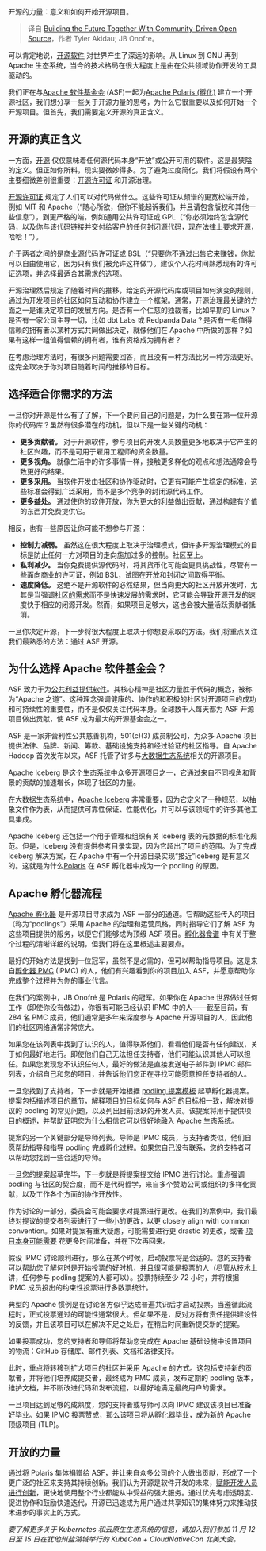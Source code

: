 
<!--
title: 携手社区驱动开源共建未来
cover: https://cdn.thenewstack.io/media/2024/10/a4906060-hands2.png
-->

开源的力量：意义和如何开始开源项目。

> 译自 [Building the Future Together With Community-Driven Open Source](https://thenewstack.io/building-the-future-together-with-community-driven-open-source/)，作者 Tyler Akidau; JB Onofre。

可以肯定地说，[开源软件](https://thenewstack.io/open-source-software-use-driven-by-cost-cutting-survey-says/) 对世界产生了深远的影响。从 Linux 到 GNU 再到 Apache 生态系统，当今的技术格局在很大程度上是由在公共领域协作开发的工具驱动的。

我们正在与[Apache 软件基金会](https://www.apache.org/) (ASF)一起为[Apache Polaris (孵化)](https://polaris.apache.org/) 建立一个开源社区，我们想分享一些关于开源力量的思考，为什么它很重要以及如何开始一个开源项目。但首先，我们需要定义开源的真正含义。

## 开源的真正含义

一方面，[开源](https://thenewstack.io/open-source/) 仅仅意味着任何源代码本身“开放”或公开可用的软件。这是最狭隘的定义。但正如你所料，现实要微妙得多。为了避免过度简化，我们将假设有两个主要细微差别很重要：[开源许可证](https://thenewstack.io/how-do-open-source-licenses-work-the-ultimate-guide/) 和开源治理。

[开源许可证](https://opensource.org/licenses) 规定了人们可以对代码做什么。这些许可证从频谱的更宽松端开始，例如 MIT 和 Apache（“随心所欲，但你不能起诉我们，并且请包含版权和其他一些信息”），到更严格的端，例如通用公共许可证或 GPL（“你必须始终包含源代码，以及你与该代码链接并交付给客户的任何封闭源代码，现在法律上要求开源，哈哈！”）。

介于两者之间的是商业源代码许可证或 BSL（“只要你不通过出售它来赚钱，你就可以自由使用它，因为只有我们被允许这样做”）。建议个人花时间熟悉现有的许可证选项，并选择最适合其需求的选项。

开源治理然后规定了随着时间的推移，给定的开源代码库或项目如何演变的规则，通过为开发项目的社区如何互动和协作建立一个框架。通常，开源治理最关键的方面之一是谁决定项目的发展方向。是否有一个仁慈的独裁者，比如早期的 Linux？是否有一家公司主导一切，比如 dbt Labs 或 Redpanda Data？是否有一组值得信赖的拥有者以某种方式共同做出决定，就像他们在 Apache 中所做的那样？如果有这样一组值得信赖的拥有者，谁有资格成为拥有者？

在考虑治理方法时，有很多问题需要回答，而且没有一种方法比另一种方法更好。这完全取决于你对项目随着时间的推移的目标。

## 选择适合你需求的方法

一旦你对开源是什么有了了解，下一个要问自己的问题是，为什么要在第一位开源你的代码库？虽然有很多潜在的动机，但以下是一些关键的动机：

- **更多贡献者。** 对于开源软件，参与项目的开发人员数量更多地取决于它产生的社区兴趣，而不是可用于雇用工程师的资金数量。
- **更多视角。** 就像生活中的许多事情一样，接触更多样化的观点和想法通常会导致更好的结果。
- **更多采用。** 当软件开发由社区和协作驱动时，它更有可能产生稳定的标准，这些标准会得到广泛采用，而不是多个竞争的封闭源代码工作。
- **更多益处。** 通过使你的软件开放，你为更大的利益做出贡献，通过构建有价值的东西并免费提供它。

相反，也有一些原因让你可能不想参与开源：

- **控制力减弱。** 虽然这在很大程度上取决于治理模式，但许多开源治理模式的目标是防止任何一方对项目的走向施加过多的控制。社区至上。
- **私利减少。** 当你免费提供源代码时，将其货币化可能会更具挑战性，尽管有一些面向商业的许可证，例如 BSL，试图在开放和封闭之间取得平衡。
- **速度降低。** 这绝不是开源软件的必然结果，但当向更大的社区开放开发时，尤其是当强调[社区的需求](https://thenewstack.io/open-source-communities-need-more-safe-spaces-and-codes-of-conducts-now/)而不是快速发展的需求时，它可能会导致开源开发的速度快于相应的闭源开发。然而，如果项目足够大，这也会被大量活跃贡献者抵消。

一旦你决定开源，下一步将很大程度上取决于你想要采取的方法。我们将重点关注我们最熟悉的方法：通过 ASF 开源。

## 为什么选择 Apache 软件基金会？

ASF 致力于为[公共利益提供软件](https://thenewstack.io/apache-software-foundation-struggles-weight-much-success/)。其核心精神是社区力量胜于代码的概念，被称为“Apache 之道”。这种理念强调健康的、协作的和积极的社区对开源项目的成功和可持续性的重要性，而不是仅仅关注代码本身。全球数千人每天都为 ASF 开源项目做出贡献，使 ASF 成为最大的开源基金会之一。

ASF 是一家非营利性公共慈善机构，501(c)(3) 成员制公司，为众多 Apache 项目提供法律、品牌、新闻、筹款、基础设施支持和经过验证的社区指导。自 Apache Hadoop 首次发布以来，ASF 托管了许多与[大数据生态系统](https://thenewstack.io/apache-streaming-projects-exploratory-guide/)相关的开源项目。

Apache Iceberg 是这个生态系统中众多开源项目之一，它通过来自不同视角和背景的贡献的加速增长，体现了社区的力量。

在大数据生态系统中，[Apache Iceberg](https://thenewstack.io/apache-iceberg-a-different-table-design-for-big-data/) 非常重要，因为它定义了一种规范，以抽象文件作为表，从而提供可靠性保证、性能优化，并可以与该领域中的许多其他工具集成。

Apache Iceberg 还包括一个用于管理和组织有关 Iceberg 表的元数据的标准化规范。但是，Iceberg 没有提供参考目录实现，因为它超出了项目的范围。为了完成 Iceberg 解决方案，在 Apache 中有一个开源目录实现“接近”Iceberg 是有意义的。这就是为什么[Polaris](https://incubator.apache.org/projects/polaris.html) 在 ASF 孵化器中成为一个 podling 的原因。

## Apache 孵化器流程

[Apache 孵化器](https://incubator.apache.org/) 是开源项目寻求成为 ASF 一部分的通道。它帮助这些传入的项目（称为“podlings”）采用 Apache 的治理和运营风格，同时指导它们了解 ASF 为这些项目提供的服务，以便它们能够成为顶级 ASF 项目。[孵化器食谱](https://incubator.apache.org/cookbook/) 中有关于整个过程的清晰详细的说明，但我们将在这里概述主要要点。

最好的开始方法是找到一位冠军，虽然不是必需的，但可以帮助指导项目。这是来自[孵化器 PMC](https://home.apache.org/phonebook.html?pmc=incubator) (IPMC) 的人，他们有兴趣看到你的项目加入 ASF，并愿意帮助你完成整个过程并为你的事业代言。

在我们的案例中，JB Onofré 是 Polaris 的冠军。如果你在 Apache 世界做过任何工作（即使你没有做过），你很有可能已经认识 IPMC 中的人——截至目前，有 284 名 PMC 成员，他们通常是多年来深度参与 Apache 开源项目的人，因此他们的社区网络通常非常庞大。

如果您在该列表中找到了认识的人，值得联系他们，看看他们是否有任何建议，关于如何最好地进行。即使他们自己无法担任支持者，他们可能认识其他人可以担任。如果您发现您不认识任何人，最好的做法是直接发送电子邮件到 IPMC 邮件列表，介绍自己和您的项目，并告诉他们您正在寻找可能愿意担任支持者的人。

一旦您找到了支持者，下一步就是开始根据 [podling 提案模板](https://cwiki.apache.org/confluence/display/INCUBATOR/New+Podling+Proposal) 起草孵化器提案。提案包括描述项目的章节，解释项目的目标如何与 ASF 的目标相一致，解决对提议的 podling 的常见问题，以及列出目前活跃的开发人员。该提案将用于提供项目的概述，并帮助证明您为什么相信它可以很好地融入 Apache 生态系统。

提案的另一个关键部分是导师列表。导师是 IPMC 成员，与支持者类似，他们自愿帮助指导和指导 podling 完成孵化过程。如果您自己没有联系，您的支持者可以帮助您找到一些合适的导师。

一旦您的提案起草完毕，下一步就是将提案提交给 IPMC 进行讨论。重点强调 podling 与社区的契合度，而不是代码哲学，来自多个赞助公司或组织的多样化贡献，以及工作各个方面的协作开放性。

作为讨论的一部分，委员会可能会要求对提案进行更改。在我们的案例中，我们最终对提议的提交者列表进行了一些小的更改，以更 closely align with common convention。如果对提案有重大疑虑，可能需要进行更 drastic 的更改，或者 [项目本身可能需要](https://thenewstack.io/does-your-open-source-project-need-foundation-oversight/) 花更多时间准备，并在下次再回来。

假设 IPMC 讨论顺利进行，那么在某个时候，启动投票将是合适的。您的支持者可以帮助您了解何时是开始投票的好时机，并且很可能是投票的人（尽管从技术上讲，任何参与 podling 提案的人都可以）。投票持续至少 72 小时，并将根据 IPMC 成员投出的约束性投票进行多数票统计。

典型的 Apache 惯例是在讨论各方似乎达成普遍共识后才启动投票。当遵循此流程时，正式投票通过的可能性通常很大。但如果不是，反对方将有责任提供建设性的反馈，并且该项目可以在解决不足之处后，在稍后时间重新提交新的提案。

如果投票成功，您的支持者和导师将帮助您完成在 Apache 基础设施中设置项目的物流：GitHub 存储库、邮件列表、文档和法律支持。

此时，重点将转移到扩大项目的社区并采用 Apache 的方式。这包括支持新的贡献者，并将他们培养成提交者，最终成为 PMC 成员，发布定期的 podling 版本，维护文档，并不断改进代码和发布流程，以最好地满足最终用户的需求。

一旦项目达到足够的成熟度，您的支持者或导师可以向 IPMC 建议该项目已准备好毕业。如果 IPMC 投票赞成，那么该项目将从孵化器毕业，成为新的 Apache 顶级项目 (TLP)。

## 开放的力量

通过将 Polaris 集体捐赠给 ASF，并让来自众多公司的个人做出贡献，形成了一个更广泛的社区来支持其持续创新。我们认为开源是软件开发的未来，[赋能开发人员进行创新](https://thenewstack.io/empowering-developers-is-critical-to-drive-ai-innovation/)，更快地使用整个行业都能从中受益的强大服务。通过优先考虑透明度、促进协作和鼓励快速迭代，开源已迅速成为用户通过共享知识的集体努力来推动技术进步的事实上的方式。

*要了解更多关于 Kubernetes 和云原生生态系统的信息，请加入我们参加 11 月 12 日至 15 日在犹他州盐湖城举行的 KubeCon + CloudNativeCon 北美大会。*
